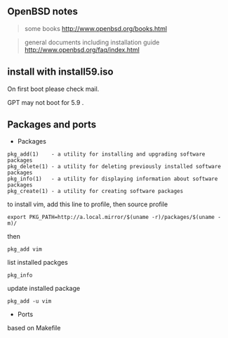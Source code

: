 OpenBSD notes
---

> some books http://www.openbsd.org/books.html

> general documents including installation guide http://www.openbsd.org/faq/index.html

## install with install59.iso

On first boot please check mail.

GPT may not boot for 5.9 .

## Packages and ports

* Packages

```
pkg_add(1)    - a utility for installing and upgrading software packages
pkg_delete(1) - a utility for deleting previously installed software packages
pkg_info(1)   - a utility for displaying information about software packages
pkg_create(1) - a utility for creating software packages
```

to install vim, add this line to profile, then source profile
```
export PKG_PATH=http://a.local.mirror/$(uname -r)/packages/$(uname -m)/
```
then
```
pkg_add vim
```

list installed packges
```
pkg_info
```

update installed package
```
pkg_add -u vim
```

* Ports

based on Makefile
